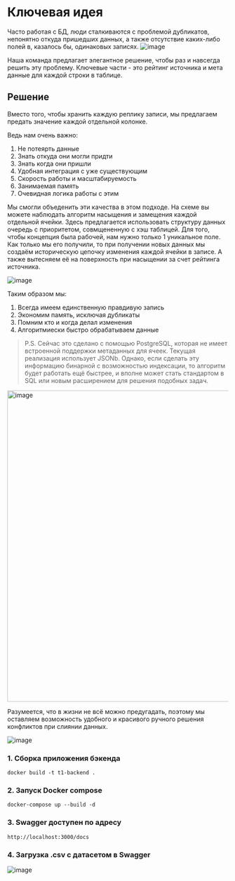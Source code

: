 # Ключевая идея
Часто работая с БД, люди сталкиваются с проблемой дубликатов, непонятно откуда пришедших данных, а также отсутствие каких-либо полей в, казалось бы, одинаковых записях. 
![image](https://github.com/user-attachments/assets/4c8579a8-c6ca-4ebc-b7f8-e45d60a1f41f)

Наша команда предлагает элегантное решение, чтобы раз и навсегда решить эту проблему. Ключевые части - это рейтинг источника и мета данные для каждой строки в таблице.

## Решение
Вместо того, чтобы хранить каждую реплику записи, мы предлагаем предать значение каждой отдельной колонке.

Ведь нам очень важно: 
1. Не потеярть данные
2. Знать откуда они могли придти
3. Знать когда они пришли
4. Удобная интеграция с уже существующим
5. Скорость работы и масштабируемость
7. Занимаемая память
8. Очевидная логика работы с этим

Мы смогли объеденить эти качества в этом подходе. На схеме вы можете наблюдать алгоритм насыщения и замещения каждой отдельной ячейки. 
Здесь предлагается использовать структуру данных очередь с приоритетом, совмщененную с хэш таблицей. Для того, чтобы концепция была 
рабочей, нам нужно только 1 уникальное поле. Как только мы его получили, то при получении новых данных мы создаём историческую цепочку
изменения каждой ячейки в записе. А также вытесняем её на поверхность при насыщении за счет рейтинга источника.

![image](https://github.com/user-attachments/assets/feae4979-37e2-491f-b3a3-f4869f32051f)

Таким образом мы:
1. Всегда имеем единственную правдивую запись
2. Экономим память, исключая дубликаты
3. Помним кто и когда делал изменения
4. Алгоритмиески быстро обрабатываем данные

> P.S. Сейчас это сделано с помощью PostgreSQL, которая не имеет встроенной поддержки метаданных для ячеек. Текущая реализация использует JSONb. Однако, если сделать эту информацию бинарной с возможностью индексации, то алгоритм будет работать ещё быстрее, и вполне может стать стандартом в SQL или новым расширением для решения подобных задач. 
<img width="710" alt="image" src="https://github.com/user-attachments/assets/540ca085-aed6-4afd-8c2a-574bef2b6a8d">

Разумеется, что в жизни не всё можно предугадать, поэтому мы оставляем возможность удобного и красивого ручного решения конфликтов при слиянии данных. 

![image](https://github.com/user-attachments/assets/1f12b179-fadb-481a-990a-8836952aa514)

### 1. Сборка приложения бэкенда 
```shell
docker build -t t1-backend .
```

### 2. Запуск Docker compose
```shell
docker-compose up --build -d
```

### 3. Swagger доступен по адресу
```
http://localhost:3000/docs
```
### 4. Загрузка .csv с датасетом в Swagger
![image](https://github.com/user-attachments/assets/acf91990-05da-45d4-8b4c-a0bbd9dff0ea)
